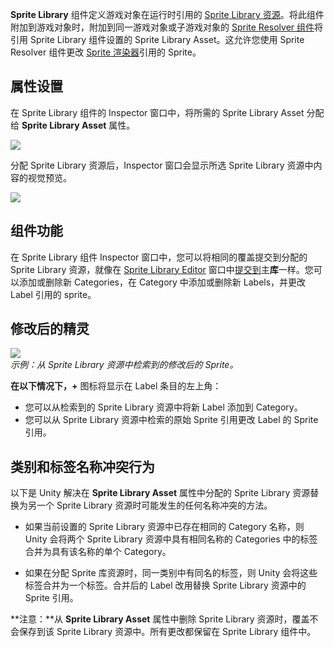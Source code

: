 **Sprite Library** 组件定义游戏对象在运行时引用的 [Sprite Library 资源](https://docs.unity.cn/Packages/com.unity.2d.animation@9.0/manual/SL-Asset.html)。将此组件附加到游戏对象时，附加到同一游戏对象或子游戏对象的 [Sprite Resolver 组件](https://docs.unity.cn/Packages/com.unity.2d.animation@9.0/manual/SL-Resolver.html)将引用 Sprite Library 组件设置的 Sprite Library Asset。这允许您使用 Sprite Resolver 组件更改 [Sprite 渲染器](https://docs.unity.cn/Manual/class-SpriteRenderer)引用的 Sprite。

## 属性设置

在 Sprite Library 组件的 Inspector 窗口中，将所需的 Sprite Library Asset 分配给 **Sprite Library Asset** 属性。

![](https://docs.unity.cn/Packages/com.unity.2d.animation@9.0/manual/images/2D-animation-SLComp-properties.png)

分配 Sprite Library 资源后，Inspector 窗口会显示所选 Sprite Library 资源中内容的视觉预览。

![](https://docs.unity.cn/Packages/com.unity.2d.animation@9.0/manual/images/2D-animation-SLComp-preview.png)

## 组件功能

在 Sprite Library 组件 Inspector 窗口中，您可以将相同的覆盖提交到分配的 Sprite Library 资源，就像在 [Sprite Library Editor](https://docs.unity.cn/Packages/com.unity.2d.animation@9.0/manual/SL-Editor.html) 窗口中[提交到](https://docs.unity.cn/Packages/com.unity.2d.animation@9.0/manual/SL-Main-Library.html)主**库**一样。您可以添加或删除新 Categories，在 Category 中添加或删除新 Labels，并更改 Label 引用的 sprite。

## 修改后的精灵

![](https://docs.unity.cn/Packages/com.unity.2d.animation@9.0/manual/images/2D-animation-SLAsset-category-entry-icon.png)  
_示例：从 Sprite Library 资源中检索到的修改后的 Sprite。_

**在以下情况下，+** 图标将显示在 Label 条目的左上角：

- 您可以从检索到的 Sprite Library 资源中将新 Label 添加到 Category。
- 您可以从 Sprite Library 资源中检索的原始 Sprite 引用更改 Label 的 Sprite 引用。

## 类别和标签名称冲突行为

以下是 Unity 解决在 **Sprite Library Asset** 属性中分配的 Sprite Library 资源替换为另一个 Sprite Library 资源时可能发生的任何名称冲突的方法。

- 如果当前设置的 Sprite Library 资源中已存在相同的 Category 名称，则 Unity 会将两个 Sprite Library 资源中具有相同名称的 Categories 中的标签合并为具有该名称的单个 Category。
    
- 如果在分配 Sprite 库资源时，同一类别中有同名的标签，则 Unity 会将这些标签合并为一个标签。合并后的 Label 改用替换 Sprite Library 资源中的 Sprite 引用。
    

**注意：**从 **Sprite Library Asset** 属性中删除 Sprite Library 资源时，覆盖不会保存到该 Sprite Library 资源中。所有更改都保留在 Sprite Library 组件中。